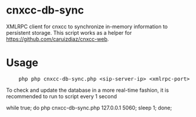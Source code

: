 cnxcc-db-sync
=============

XMLRPC client for cnxcc to synchronize in-memory information to persistent storage. This script works as a helper for
https://github.com/caruizdiaz/cnxcc-web.

Usage
=============

<pre>
    php php cnxcc-db-sync.php &#60;sip-server-ip&#62; &#60;xmlrpc-port&#62;
</pre>

To check and update the database in a more real-time fashion, it is recommended to run to script every 1 second

</pre>
    while true; do php cnxcc-db-sync.php 127.0.0.1 5060; sleep 1; done;
</pre>

